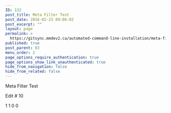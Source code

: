 ```yaml
---
ID: 132
post_title: Meta Filter Test
post_date: 2016-02-23 09:06:02
post_excerpt: ""
layout: page
permalink: >
  https://gitsync.mmdev2.ca/automated-command-line-installation/meta-filter-test/
published: true
post_parent: 83
menu_order: 2
page_options_require_authentication: true
page_options_show_link_unauthenticated: true
hide_from_navigation: false
hide_from_related: false
---
```

Meta Filter Test

Edit # 10

1 1 0 0
